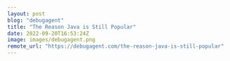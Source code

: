 ```yaml
---
layout: post
blog: "debugagent"
title: "The Reason Java is Still Popular"
date: 2022-09-20T16:53:24Z
image: images/debugagent.png
remote_url: "https://debugagent.com/the-reason-java-is-still-popular"
---
```

